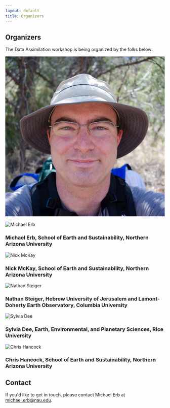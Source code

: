 ```yaml
---
layout: default
title: Organizers
---
```


## Organizers

The Data Assimilation workshop is being organized by the folks below:

<img src="images/MichaelErb.jpg" alt="Michael Erb">

![Michael Erb](/least-github-pages/assets/MichaelErb.jpg)

### Michael Erb, School of Earth and Sustainability, Northern Arizona University

![Nick McKay](/least-github-pages/assets/NickMcKay.jpg)

### Nick McKay, School of Earth and Sustainability, Northern Arizona University

![Nathan Steiger](/least-github-pages/assets/NathanSteiger.jpg)

### Nathan Steiger, Hebrew University of Jerusalem and Lamont-Doherty Earth Observatory, Columbia University

![Sylvia Dee](/least-github-pages/assets/SylviaDee.jpg)

### Sylvia Dee, Earth, Environmental, and Planetary Sciences, Rice University

![Chris Hancock](/least-github-pages/assets/ChrisHancock.jpg)

### Chris Hancock, School of Earth and Sustainability, Northern Arizona University

## Contact

If you'd like to get in touch, please contact Michael Erb at michael.erb@nau.edu.
